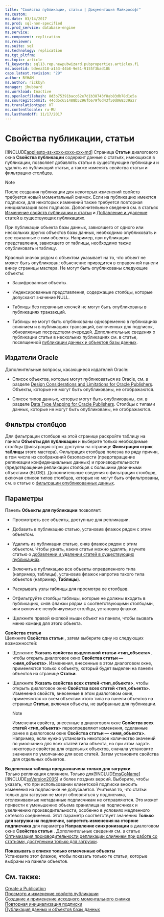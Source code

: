 ```yaml
---
title: "Свойства публикации, статьи | Документация Майкрософт"
ms.custom: 
ms.date: 03/14/2017
ms.prod: sql-non-specified
ms.prod_service: database-engine
ms.service: 
ms.component: replication
ms.reviewer: 
ms.suite: sql
ms.technology: replication
ms.tgt_pltfrm: 
ms.topic: article
f1_keywords: sql13.rep.newpubwizard.pubproperties.articles.f1
ms.assetid: bdeea318-a153-44b8-9e51-9155f3bad18b
caps.latest.revision: "29"
author: BYHAM
ms.author: rickbyh
manager: jhubbard
ms.workload: Inactive
ms.openlocfilehash: 8d3b75391bacc62e7d1b38743f8ab83db78d1e5a
ms.sourcegitcommit: 44cd5c651488b5296fb679f6d43f50d068339a27
ms.translationtype: HT
ms.contentlocale: ru-RU
ms.lasthandoff: 11/17/2017
---
```

# <a name="publication-properties-articles"></a>Свойства публикации, статьи
[!INCLUDE[appliesto-ss-xxxx-xxxx-xxx-md](../../includes/appliesto-ss-xxxx-xxxx-xxx-md.md)] Страница **Статьи** диалогового окна **Свойства публикации** содержит данные о статьях, имеющихся в публикации, позволяет добавлять статьи в существующие публикации и удалять из публикаций статьи, а также изменять свойства статьи и фильтрацию столбцов.  
  
> [!NOTE]  
>  После создания публикации для некоторых изменений свойств требуется новый моментальный снимок. Если на публикацию имеются подписки, для некоторых изменений также требуется повторная инициализация всех подписок. Дополнительные сведения см. в статьях [Изменение свойств публикации и статьи](../../relational-databases/replication/publish/change-publication-and-article-properties.md) и [Добавление и удаление статей в существующих публикациях](../../relational-databases/replication/publish/add-articles-to-and-drop-articles-from-existing-publications.md).  
  
 При публикации объекта базы данных, зависящего от одного или нескольких других объектов базы данных, необходимо опубликовать и все связанные с ним объекты. Например, при публикации представления, зависящего от таблицы, необходимо также опубликовать и таблицу.  
  
 Красный значок рядом с объектом указывает на то, что объект не может быть опубликован; объяснение приводится в справочной панели внизу страницы мастера. Не могут быть опубликованы следующие объекты:  
  
-   Зашифрованные объекты.  
  
-   Индексированные представления, содержащие столбцы, которые допускают значение NULL.  
  
-   Таблицы без первичных ключей не могут быть опубликованы в публикациях транзакций.  
  
-   Таблицы не могут быть опубликованы одновременно в публикациях слиянием и в публикациях транзакций, включенных для подписок, обновляемых посредством очередей. Дополнительные сведения о публикации статьи в нескольких публикациях см. в статье, посвященной [публикации данных и объектов базы данных](../../relational-databases/replication/publish/publish-data-and-database-objects.md).  
  
## <a name="oracle-publishers"></a>Издатели Oracle  
 Дополнительные вопросы, касающиеся издателей Oracle:  
  
-   Список объектов, которые могут публиковаться из Oracle, см. в разделе [Design Considerations and Limitations for Oracle Publishers](../../relational-databases/replication/non-sql/design-considerations-and-limitations-for-oracle-publishers.md). Объекты, которые не могут быть опубликованы, не отображаются.  
  
-   Список типов данных, которые могут быть опубликованы, см. в разделе [Data Type Mapping for Oracle Publishers](../../relational-databases/replication/non-sql/data-type-mapping-for-oracle-publishers.md). Столбцы с типами данных, которые не могут быть опубликованы, не отображаются.  
  
## <a name="column-filters"></a>Фильтры столбцов  
 Для фильтрации столбцов на этой странице раскройте таблицу на панели **Объекты для публикации** и выберите только необходимые столбцы (фильтрация строк доступна на странице **Фильтрация строк таблицы** этого мастера). Фильтрация столбцов полезна по ряду причин, в том числе из соображений безопасности (предотвращение репликации конфиденциальных данных) и производительности (предотвращение репликации столбцов с большими двоичными объектами (BLOB)). Дополнительные сведения о фильтрации столбцов, включая список типов столбцов, которые не могут быть отфильтрованы, см. в статье о [фильтрации опубликованных данных](../../relational-databases/replication/publish/filter-published-data.md).  
  
## <a name="options"></a>Параметры  
 Панель **Объекты для публикации** позволяет:  
  
-   Просмотреть все объекты, доступные для репликации.  
  
-   Добавить в публикацию статью, установив флажок рядом с этим объектом.  
  
-   Удалить из публикации статью, сняв флажок рядом с этим объектом. Чтобы узнать, какие статьи можно удалять, изучите статью о [добавлении и удалении статей в существующих публикациях](../../relational-databases/replication/publish/add-articles-to-and-drop-articles-from-existing-publications.md).  
  
-   Включить в публикацию все объекты определенного типа (например, таблицы), установив флажок напротив такого типа объектов (например, **Таблицы**).  
  
-   Раскрывать узлы таблицы для просмотра ее столбцов.  
  
-   Отфильтруйте столбцы таблицы, которые не должны входить в публикацию, сняв флажки рядом с соответствующими столбцами, или включите непубликуемые столбцы, установив флажки.  
  
-   Щелкните правой кнопкой мыши объект на панели, чтобы вызвать меню команд для этого объекта.  
  
 **Свойства статьи**  
 Щелкните **Свойства статьи** , затем выберите одну из следующих возможностей:  
  
-   Щелкните **Указать свойства выделенной статьи \<тип_объекта>**, чтобы открыть диалоговое окно **Свойства статьи — \<имя_объекта>**. Изменения, внесенные в этом диалоговом окне, применяются только к объекту, который будет выделен на панели объектов на странице **Статьи**.  
  
-   Щелкните **Указать свойства всех статей \<тип_объекта>**, чтобы открыть диалоговое окно **Свойства всех статей \<тип_объекта>**. Изменения свойств, внесенные в этом диалоговом окне, применяются ко всем объектам этого типа на панели объектов на странице **Статьи**, включая объекты, не выбранные для публикации.  
  
    > [!NOTE]  
    >  Изменения свойств, внесенные в диалоговом окне **Свойства всех статей \<тип_объекта>** переопределяют изменения, сделанные ранее в диалоговом окне **Свойства статьи — \<имя_объекта>**. Например, если нужно установить некоторое количество значений по умолчанию для всех статей типа объекта, но при этом задать некоторые свойства для отдельных объектов, сначала установите значения по умолчанию для всех статей. Затем установите свойства для отдельных объектов.  
  
 **Выделенная таблица предназначена только для загрузки**  
 Только репликация слиянием. Только для[!INCLUDE[msCoName](../../includes/msconame-md.md)] [!INCLUDE[ssVersion2005](../../includes/ssversion2005-md.md)] и более поздних версий. Выберите, чтобы указать, что при использовании клиентской подписки вносить изменения на подписчике не допускается. Учитывая то, что статьи только для загрузки не могут обновляться у подписчика, отслеживаемые метаданные подписчикам не отправляются. Это может привести к уменьшению объема хранилища на подписчиках и увеличению производительности, особенно в условиях медленного сетевого соединения. Этот параметр соответствует значению **Только для загрузки на подписчик, запретить изменения на стороне подписчика** для параметра **Направление синхронизации** в диалоговом окне **Свойства статьи** . Дополнительные сведения см. в статье [Оптимизация производительности репликации слиянием при работе со статьями, доступными только для загрузки](../../relational-databases/replication/merge/optimize-merge-replication-performance-with-download-only-articles.md).  
  
 **Показывать в списке только отмеченные объекты**  
 Установите этот флажок, чтобы показать только те статьи, которые выбраны на панели объектов.  
  
## <a name="see-also"></a>См. также:  
 [Create a Publication](../../relational-databases/replication/publish/create-a-publication.md)   
 [Просмотр и изменение свойств публикации](../../relational-databases/replication/publish/view-and-modify-publication-properties.md)   
 [Создание и применение исходного моментального снимка](../../relational-databases/replication/create-and-apply-the-initial-snapshot.md)   
 [Повторная инициализация подписки](../../relational-databases/replication/reinitialize-a-subscription.md)   
 [Публикация данных и объектов базы данных](../../relational-databases/replication/publish/publish-data-and-database-objects.md)  
  
  
